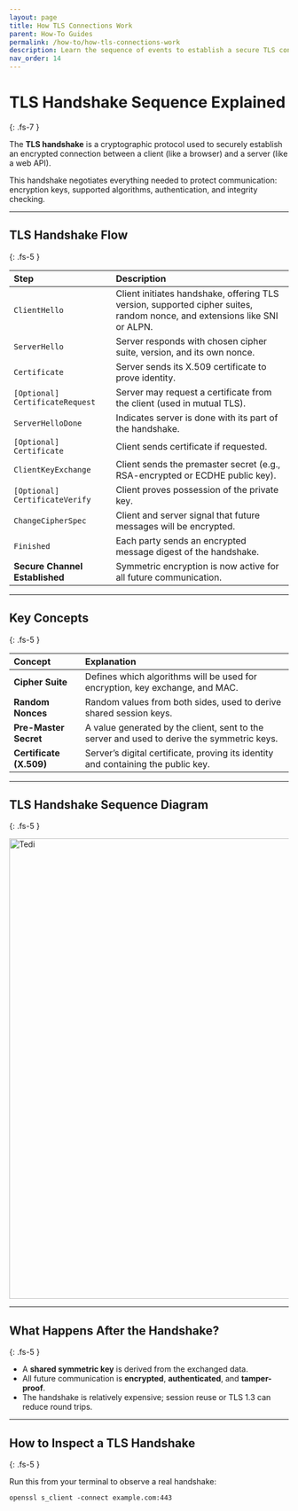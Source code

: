 ```yaml
---
layout: page
title: How TLS Connections Work
parent: How-To Guides
permalink: /how-to/how-tls-connections-work
description: Learn the sequence of events to establish a secure TLS connection
nav_order: 14
---
```


# TLS Handshake Sequence Explained
{: .fs-7 }

The **TLS handshake** is a cryptographic protocol used to securely establish an encrypted connection between a client (like a browser) and a server (like a web API).

This handshake negotiates everything needed to protect communication: encryption keys, supported algorithms, authentication, and integrity checking.

---

## TLS Handshake Flow
{: .fs-5 }

| **Step**                  | **Description** |
|:------------------------|:-------------|
| `ClientHello`          | Client initiates handshake, offering TLS version, supported cipher suites, random nonce, and extensions like SNI or ALPN. |
| `ServerHello`          | Server responds with chosen cipher suite, version, and its own nonce. |
| `Certificate`          | Server sends its X.509 certificate to prove identity. |
| `[Optional] CertificateRequest` | Server may request a certificate from the client (used in mutual TLS). |
| `ServerHelloDone`      | Indicates server is done with its part of the handshake. |
| `[Optional] Certificate` | Client sends certificate if requested. |
| `ClientKeyExchange`    | Client sends the premaster secret (e.g., RSA-encrypted or ECDHE public key). |
| `[Optional] CertificateVerify` | Client proves possession of the private key. |
| `ChangeCipherSpec`     | Client and server signal that future messages will be encrypted. |
| `Finished`             | Each party sends an encrypted message digest of the handshake. |
| **Secure Channel Established** | Symmetric encryption is now active for all future communication. |

---

## Key Concepts
{: .fs-5 }

| **Concept**            | **Explanation** |
|:--------------------|:-------------|
| **Cipher Suite**   | Defines which algorithms will be used for encryption, key exchange, and MAC. |
| **Random Nonces**  | Random values from both sides, used to derive shared session keys. |
| **Pre-Master Secret** | A value generated by the client, sent to the server and used to derive the symmetric keys. |
| **Certificate (X.509)** | Server’s digital certificate, proving its identity and containing the public key. |

---
## TLS Handshake Sequence Diagram
{: .fs-5 }

<img src="../../assets/images/tls.png" alt="Tedi" height="831" width="911">

---

## What Happens After the Handshake?
{: .fs-5 }
- A **shared symmetric key** is derived from the exchanged data.
- All future communication is **encrypted**, **authenticated**, and **tamper-proof**.
- The handshake is relatively expensive; session reuse or TLS 1.3 can reduce round trips.

---

## How to Inspect a TLS Handshake 
{: .fs-5 }

Run this from your terminal to observe a real handshake:

```ssh
openssl s_client -connect example.com:443
```



